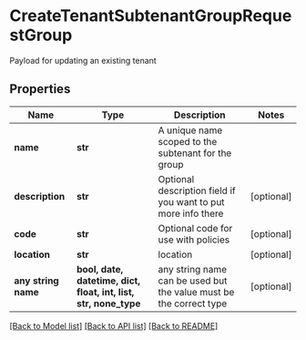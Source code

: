 # CreateTenantSubtenantGroupRequestGroup

Payload for updating an existing tenant

## Properties
Name | Type | Description | Notes
------------ | ------------- | ------------- | -------------
**name** | **str** | A unique name scoped to the subtenant for the group | 
**description** | **str** | Optional description field if you want to put more info there | [optional] 
**code** | **str** | Optional code for use with policies | [optional] 
**location** | **str** | location | [optional] 
**any string name** | **bool, date, datetime, dict, float, int, list, str, none_type** | any string name can be used but the value must be the correct type | [optional]

[[Back to Model list]](../README.md#documentation-for-models) [[Back to API list]](../README.md#documentation-for-api-endpoints) [[Back to README]](../README.md)



